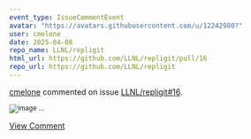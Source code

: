 ```yaml
---
event_type: IssueCommentEvent
avatar: "https://avatars.githubusercontent.com/u/12242980?"
user: cmelone
date: 2025-04-08
repo_name: LLNL/repligit
html_url: https://github.com/LLNL/repligit/pull/16
repo_url: https://github.com/LLNL/repligit
---
```


<a href='https://github.com/cmelone' target='_blank'>cmelone</a> commented on issue <a href='https://github.com/LLNL/repligit/pull/16' target='_blank'>LLNL/repligit#16</a>.

<small>![image](https://github.com/user-attachments/assets/aab81e17-d9b2-4ce1-abb9-6e442efa4b41)...</small>

<a href='https://github.com/LLNL/repligit/pull/16' target='_blank'>View Comment</a>